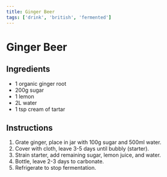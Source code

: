 ```yaml
---
title: Ginger Beer
tags: ['drink', 'british', 'fermented']
---
```


# Ginger Beer

## Ingredients
- 1 organic ginger root
- 200g sugar
- 1 lemon
- 2L water
- 1 tsp cream of tartar

## Instructions
1. Grate ginger, place in jar with 100g sugar and 500ml water.
2. Cover with cloth, leave 3-5 days until bubbly (starter).
3. Strain starter, add remaining sugar, lemon juice, and water.
4. Bottle, leave 2-3 days to carbonate.
5. Refrigerate to stop fermentation. 